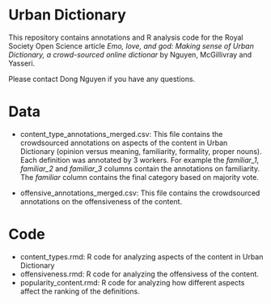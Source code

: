 # Urban Dictionary

This repository contains annotations and R analysis code for the Royal Society Open Science article *Emo, love, and god: Making sense of Urban Dictionary, a crowd-sourced online dictionar* by Nguyen, McGillivray and Yasseri.

Please contact Dong Nguyen if you have any questions.
# Data

* content\_type\_annotations\_merged.csv: This file contains the crowdsourced annotations on aspects of the content in Urban Dictionary (opinion versus meaning, familiarity, formality, proper nouns). Each definition was annotated by 3 workers. For example the *familiar\_1*, *familiar\_2* and *familiar\_3* columns contain the annotations on familiarity. The *familiar* column contains the final category based on majority vote.

* offensive\_annotations\_merged.csv: This file contains the crowdsourced annotations on the offensiveness of the content.

# Code

* content\_types.rmd: R code for analyzing aspects of the content in Urban Dictionary
* offensiveness.rmd: R code for analyzing the offensivess of the content.
* popularity\_content.rmd: R code for analyzing how different aspects affect the ranking of the definitions.